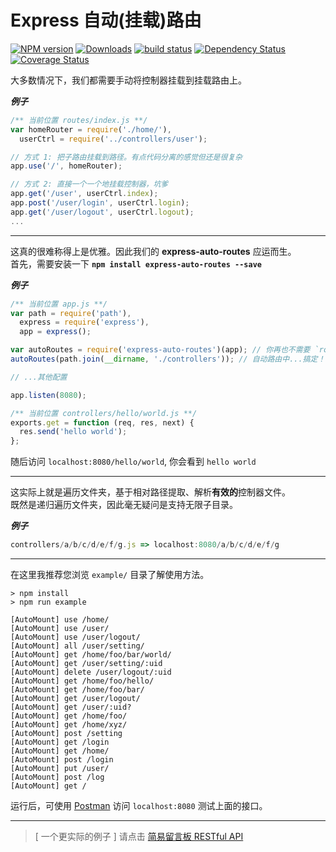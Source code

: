 # Express 自动(挂载)路由
[![NPM version][npm-image]][npm-url]
[![Downloads][downloads-image]][npm-url]
[![build status][travis-image]][travis-url]
[![Dependency Status][dep-image]][dep-url]
[![Coverage Status][cov-img]][cov-url]

大多数情况下，我们都需要手动将控制器挂载到挂载路由上。

***例子***

```javascript
/** 当前位置 routes/index.js **/
var homeRouter = require('./home/'),
  userCtrl = require('../controllers/user');

// 方式 1: 把子路由挂载到路径。有点代码分离的感觉但还是很复杂
app.use('/', homeRouter);

// 方式 2: 直接一个一个地挂载控制器，坑爹
app.get('/user', userCtrl.index);
app.post('/user/login', userCtrl.login);
app.get('/user/logout', userCtrl.logout);
...
```

****

这真的很难称得上是优雅。因此我们的  **express-auto-routes** 应运而生。  
首先，需要安装一下 **```npm install express-auto-routes --save```**  

***例子***

```javascript
/** 当前位置 app.js **/
var path = require('path'),
  express = require('express'),
  app = express();

var autoRoutes = require('express-auto-routes')(app); // 你再也不需要 `routes` 目录
autoRoutes(path.join(__dirname, './controllers')); // 自动路由中...搞定！

// ...其他配置

app.listen(8080);
```

```javascript
/** 当前位置 controllers/hello/world.js **/
exports.get = function (req, res, next) {
  res.send('hello world');
};
```

随后访问 `localhost:8080/hello/world`, 你会看到 `hello world`

****

这实际上就是遍历文件夹，基于相对路径提取、解析**有效的**控制器文件。  
既然是递归遍历文件夹，因此毫无疑问是支持无限子目录。

***例子***

```javascript
controllers/a/b/c/d/e/f/g.js => localhost:8080/a/b/c/d/e/f/g
```

****

在这里我推荐您浏览 `example/` 目录了解使用方法。

```
> npm install
> npm run example

[AutoMount] use /home/
[AutoMount] use /user/
[AutoMount] use /user/logout/
[AutoMount] all /user/setting/
[AutoMount] get /home/foo/bar/world/
[AutoMount] get /user/setting/:uid
[AutoMount] delete /user/logout/:uid
[AutoMount] get /home/foo/hello/
[AutoMount] get /home/foo/bar/
[AutoMount] get /user/logout/
[AutoMount] get /user/:uid?
[AutoMount] get /home/foo/
[AutoMount] get /home/xyz/
[AutoMount] post /setting
[AutoMount] get /login
[AutoMount] get /home/
[AutoMount] post /login
[AutoMount] put /user/
[AutoMount] post /log
[AutoMount] get /
```

运行后，可使用 [Postman](https://chrome.google.com/webstore/detail/postman/fhbjgbiflinjbdggehcddcbncdddomop) 访问 `localhost:8080` 测试上面的接口。

****

> [ 一个更实际的例子 ] 请点击 [简易留言板 RESTful API](https://github.com/kenberkeley/msg-board-api)


[npm-url]: https://npmjs.org/package/express-auto-routes
[downloads-image]: http://img.shields.io/npm/dm/express-auto-routes.svg
[npm-image]: http://img.shields.io/npm/v/express-auto-routes.svg
[travis-image]: https://secure.travis-ci.org/kenberkeley/express-auto-routes.svg?branch=master
[travis-url]: https://travis-ci.org/kenberkeley/express-auto-routes
[dep-image]: http://david-dm.org/kenberkeley/express-auto-routes.svg?style=flat-square
[dep-url]: http://david-dm.org/kenberkeley/express-auto-routes
[cov-img]: https://coveralls.io/repos/github/kenberkeley/express-auto-routes/badge.svg?branch=master
[cov-url]: https://coveralls.io/github/kenberkeley/express-auto-routes?branch=master

